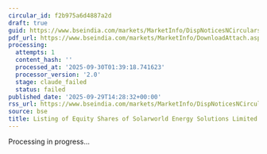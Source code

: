 ```yaml
---
circular_id: f2b975a6d4887a2d
draft: true
guid: https://www.bseindia.com/markets/MarketInfo/DispNoticesNCirculars.aspx?Noticeid={9106C8FD-1398-4943-84DF-17EC6FB5ACC8}&noticeno=20250929-77&dt=09/29/2025&icount=77&totcount=87&flag=0
pdf_url: https://www.bseindia.com/markets/MarketInfo/DownloadAttach.aspx?id=20250929-77&attachedId=4d1e65e4-dec2-4c82-8c38-a212410dd883
processing:
  attempts: 1
  content_hash: ''
  processed_at: '2025-09-30T01:39:18.741623'
  processor_version: '2.0'
  stage: claude_failed
  status: failed
published_date: '2025-09-29T14:28:32+00:00'
rss_url: https://www.bseindia.com/markets/MarketInfo/DispNoticesNCirculars.aspx?Noticeid={9106C8FD-1398-4943-84DF-17EC6FB5ACC8}&noticeno=20250929-77&dt=09/29/2025&icount=77&totcount=87&flag=0
source: bse
title: Listing of Equity Shares of Solarworld Energy Solutions Limited
---
```


Processing in progress...